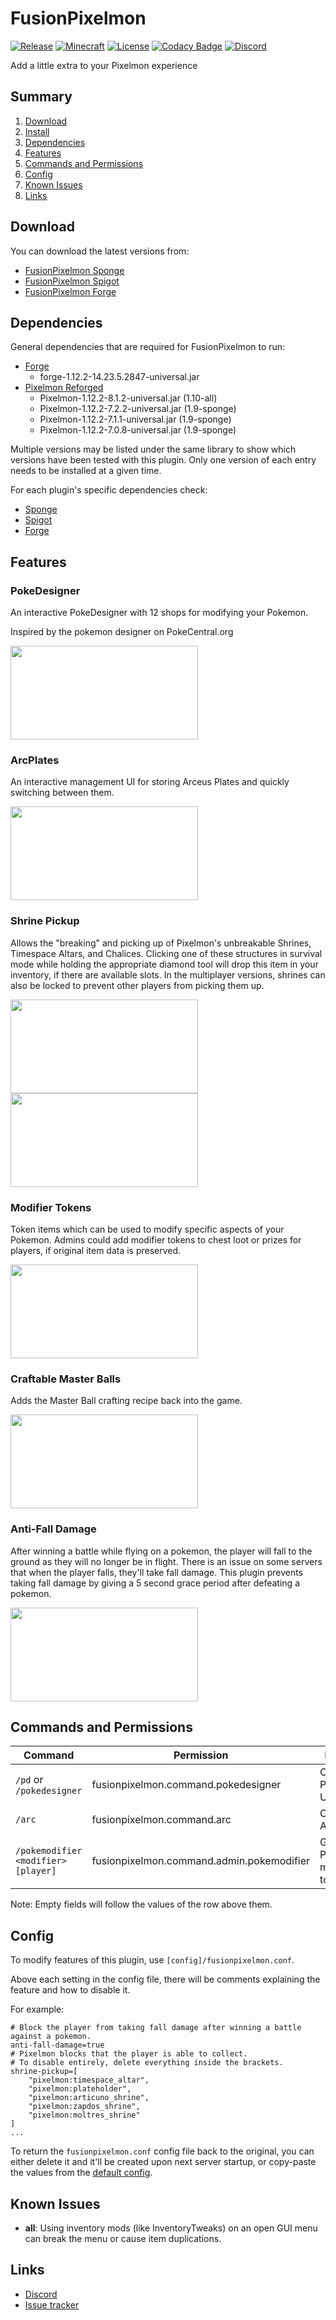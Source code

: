 # FusionPixelmon

[![Release](https://img.shields.io/github/v/release/BrendonCurmi/FusionPixelmon)](https://github.com/BrendonCurmi/FusionPixelmon/releases)
[![Minecraft](https://img.shields.io/badge/MC-1.12.2-brightgreen.svg)](https://github.com/BrendonCurmi/FusionPixelmon)
[![License](https://img.shields.io/github/license/BrendonCurmi/FusionPixelmon)](https://github.com/BrendonCurmi/FusionPixelmon/blob/master/LICENSE)
[![Codacy Badge](https://app.codacy.com/project/badge/Grade/01bca84076714665a643eedcba9d1182)](https://www.codacy.com/manual/BrendonCurmi/FusionPixelmon?utm_source=github.com&amp;utm_medium=referral&amp;utm_content=BrendonCurmi/FusionPixelmon&amp;utm_campaign=Badge_Grade)
[![Discord](https://discordapp.com/api/guilds/699764448155533404/widget.png)](https://discord.gg/VFNTycm)

Add a little extra to your Pixelmon experience

## Summary
1. [Download](#download)
2. [Install](#install)
3. [Dependencies](#dependencies)
4. [Features](#features)
5. [Commands and Permissions](#commands-and-permissions)
6. [Config](#config)
7. [Known Issues](#known-issues)
8. [Links](#links)

## Download
You can download the latest versions from:
- [FusionPixelmon Sponge](https://ore.spongepowered.org/FusionDev/FusionPixelmon)
- [FusionPixelmon Spigot]()
- [FusionPixelmon Forge]()

## Dependencies
General dependencies that are required for FusionPixelmon to run:
- [Forge](https://files.minecraftforge.net/maven/net/minecraftforge/forge/index_1.12.2.html)
  - forge-1.12.2-14.23.5.2847-universal.jar
- [Pixelmon Reforged](https://reforged.gg/)
  - Pixelmon-1.12.2-8.1.2-universal.jar (1.10-all)
  - Pixelmon-1.12.2-7.2.2-universal.jar (1.9-sponge)
  - Pixelmon-1.12.2-7.1.1-universal.jar (1.9-sponge)
  - Pixelmon-1.12.2-7.0.8-universal.jar (1.9-sponge)

Multiple versions may be listed under the same library to show which versions have been tested with this plugin.
Only one version of each entry needs to be installed at a given time.

For each plugin's specific dependencies check:
- [Sponge](fusionpixelmon-sponge/README.md)
- [Spigot](fusionpixelmon-spigot/README.md)
- [Forge](fusionpixelmon-forge/README.md)

## Features

### PokeDesigner
An interactive PokeDesigner with 12 shops for modifying your Pokemon.

Inspired by the pokemon designer on PokeCentral.org

<img src="https://raw.githubusercontent.com/BrendonCurmi/FusionPixelmon/assets/assets/readme/pokedesigner-1.gif" width="300" height="150">

### ArcPlates
An interactive management UI for storing Arceus Plates and quickly switching between them.

<img src="https://raw.githubusercontent.com/BrendonCurmi/FusionPixelmon/assets/assets/readme/arcplates-1.gif" width="300" height="150">

### Shrine Pickup
Allows the "breaking" and picking up of Pixelmon's unbreakable Shrines, Timespace Altars, and Chalices.
Clicking one of these structures in survival mode while holding the appropriate diamond tool will drop this item in your inventory, if there are available slots.
In the multiplayer versions, shrines can also be locked to prevent other players from picking them up.

<img src="https://raw.githubusercontent.com/BrendonCurmi/FusionPixelmon/assets/assets/readme/pickup-1.gif" width="300" height="150">
<img src="https://raw.githubusercontent.com/BrendonCurmi/FusionPixelmon/assets/assets/readme/pickup-2.gif" width="300" height="150">

### Modifier Tokens
Token items which can be used to modify specific aspects of your Pokemon.
Admins could add modifier tokens to chest loot or prizes for players, if original item data is preserved.

<img src="https://raw.githubusercontent.com/BrendonCurmi/FusionPixelmon/assets/assets/readme/modifier-1.gif" width="300" height="150">

### Craftable Master Balls
Adds the Master Ball crafting recipe back into the game.

<img src="https://raw.githubusercontent.com/BrendonCurmi/FusionPixelmon/assets/assets/readme/masterball-1.png" width="300" height="150">

### Anti-Fall Damage
After winning a battle while flying on a pokemon, the player will fall to the ground as they will no longer be in flight.
There is an issue on some servers that when the player falls, they'll take fall damage.
This plugin prevents taking fall damage by giving a 5 second grace period after defeating a pokemon.

<img src="https://raw.githubusercontent.com/BrendonCurmi/FusionPixelmon/assets/assets/readme/fall-1.gif" width="300" height="150">

## Commands and Permissions
| Command                               | Permission                                | Description                   |
|---------------------------------------|-------------------------------------------|-------------------------------|
| `/pd` or `/pokedesigner`              | fusionpixelmon.command.pokedesigner       | Opens the PokeDesigner UI     |
| `/arc`                                | fusionpixelmon.command.arc                | Opens the ArcPlates UI        |
| `/pokemodifier <modifier> [player]`   | fusionpixelmon.command.admin.pokemodifier | Gives Pokemon modifier tokens |

Note: Empty fields will follow the values of the row above them.

## Config
To modify features of this plugin, use `[config]/fusionpixelmon.conf`.

Above each setting in the config file, there will be comments explaining the feature and how to disable it.

For example:
```text
# Block the player from taking fall damage after winning a battle against a pokemon.
anti-fall-damage=true
# Pixelmon blocks that the player is able to collect.
# To disable entirely, delete everything inside the brackets.
shrine-pickup=[
    "pixelmon:timespace_altar",
    "pixelmon:plateholder",
    "pixelmon:articuno_shrine",
    "pixelmon:zapdos_shrine",
    "pixelmon:moltres_shrine"
]
...
```

To return the `fusionpixelmon.conf` config file back to the original, you can either delete it and it'll be created upon next server startup, or copy-paste the values from the [default config](https://github.com/BrendonCurmi/FusionPixelmon/blob/master/fusionpixelmon-core/src/main/resources/assets/fusionpixelmon/default.conf).

## Known Issues
- **all**: Using inventory mods (like InventoryTweaks) on an open GUI menu can break the menu or cause item duplications.

## Links
- [Discord](https://discord.gg/VFNTycm)
- [Issue tracker](https://github.com/BrendonCurmi/FusionPixelmon/issues)
